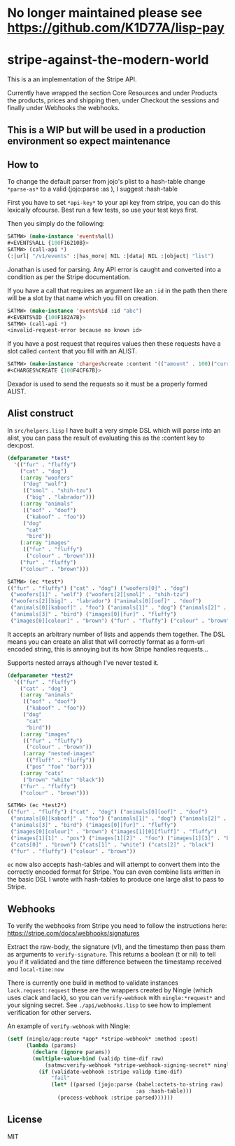 # No longer maintained please see https://github.com/K1D77A/lisp-pay

# stripe-against-the-modern-world

This is a an implementation of the Stripe API. 

Currently have wrapped the section Core Resources and under Products the products, prices and shipping then, under Checkout the sessions and finally under Webhooks the webhooks. 

## This is a WIP but will be used in a production environment so expect maintenance




## How to 
To change the default parser from jojo's plist to a hash-table change `*parse-as*` to 
a valid (jojo:parse <content> :as <key>), I suggest :hash-table


First you have to set `*api-key*` to your api key from stripe, you can do this lexically ofcourse. Best run a few tests, so use your test keys first.

Then you simply do the following:

```lisp 
SATMW> (make-instance 'events%all)
#<EVENTS%ALL {100F16210B}>
SATMW> (call-api *)
(:|url| "/v1/events" :|has_more| NIL :|data| NIL :|object| "list")
```
Jonathan is used for parsing. 
Any API error is caught and converted into a condition as per the Stripe documentation. 

If you have a call that requires an argument like an `:id` in the path then there will be a slot by that name which you fill on creation.

```lisp
SATMW> (make-instance 'events%id :id "abc")
#<EVENTS%ID {100F182A7B}>
SATMW> (call-api *)
<invalid-request-error because no known id>
```
If you have a post request that requires values then these requests have a slot called `content` that you fill with an ALIST.
```lisp
SATMW> (make-instance 'charges%create :content '(("amount" . 100)("currency" . "gbp")("source" . "abc")))
#<CHARGES%CREATE {100F4CF67B}>
```
Dexador is used to send the requests so it must be a properly formed ALIST.

## Alist construct
In `src/helpers.lisp` I have built a very simple DSL which will parse into an alist, you can pass the result of evaluating this as the :content key to dex:post. 
```lisp
(defparameter *test* 
  '(("fur" . "fluffy")
    ("cat" . "dog")
    (:array "woofers"
     ("dog" "wolf")
     (("smol" . "shih-tzu")
      ("big" . "labrador")))
    (:array "animals"
     (("oof" . "doof")
      ("kaboof" . "foo"))
     ("dog"
      "cat"
      "bird"))
    (:array "images"
     (("fur" . "fluffy")
      ("colour" . "brown")))
    ("fur" . "fluffy")
    ("colour" . "brown")))

SATMW> (ec *test*)
(("fur" . "fluffy") ("cat" . "dog") ("woofers[0]" . "dog")
 ("woofers[1]" . "wolf") ("woofers[2][smol]" . "shih-tzu")
 ("woofers[2][big]" . "labrador") ("animals[0][oof]" . "doof")
 ("animals[0][kaboof]" . "foo") ("animals[1]" . "dog") ("animals[2]" . "cat")
 ("animals[3]" . "bird") ("images[0][fur]" . "fluffy")
 ("images[0][colour]" . "brown") ("fur" . "fluffy") ("colour" . "brown"))
 ```
 It accepts an arbitrary number of lists and appends them together. 
 The DSL means you can create an alist that will correctly format as a form-url encoded string, this is annoying but its how Stripe handles requests...
 
Supports nested arrays although I've never tested it.
```lisp
(defparameter *test2* 
  '(("fur" . "fluffy")
    ("cat" . "dog")
    (:array "animals"
     (("oof" . "doof")
      ("kaboof" . "foo"))
     ("dog"
      "cat"
      "bird"))
    (:array "images"
     (("fur" . "fluffy")
      ("colour" . "brown"))
     (:array "nested-images"
      (("fluff" . "fluffy"))
      ("pos" "foo" "bar")))
    (:array "cats"
     ("brown" "white" "black"))
    ("fur" . "fluffy")
    ("colour" . "brown")))

SATMW> (ec *test2*)
(("fur" . "fluffy") ("cat" . "dog") ("animals[0][oof]" . "doof")
 ("animals[0][kaboof]" . "foo") ("animals[1]" . "dog") ("animals[2]" . "cat")
 ("animals[3]" . "bird") ("images[0][fur]" . "fluffy")
 ("images[0][colour]" . "brown") ("images[1][0][fluff]" . "fluffy")
 ("images[1][1]" . "pos") ("images[1][2]" . "foo") ("images[1][3]" . "bar")
 ("cats[0]" . "brown") ("cats[1]" . "white") ("cats[2]" . "black")
 ("fur" . "fluffy") ("colour" . "brown"))
```
`ec` now also accepts hash-tables and will attempt to convert them into the correctly encoded format for Stripe. You can even combine lists written in the basic DSL I wrote with hash-tables to produce one large alist to pass to Stripe.
## Webhooks

To verify the webhooks from Stripe you need to follow the instructions here:
https://stripe.com/docs/webhooks/signatures

Extract the raw-body, the signature (v1), and the timestamp then 
pass them as arguments to `verify-signature`. This returns a boolean (t or nil) 
to tell you if it validated and the time difference between the timestamp received 
and `local-time:now`

There is currently one build in method to validate instances `lack.request:request`
these are the wrappers created by Ningle (which uses clack and lack), so you can `verify-webhook` with `ningle:*request*` and your signing secret. See `./api/webhooks.lisp` to see how to implement verification for other servers.

An example of `verify-webhook` with Ningle:
```lisp
(setf (ningle/app:route *app* *stripe-webhook* :method :post)
      (lambda (params)
        (declare (ignore params))
        (multiple-value-bind (validp time-dif raw)
            (satmw:verify-webhook *stripe-webhook-signing-secret* ningle:*request*)
          (if (validate-webhook :stripe validp time-dif)
              "fail"
              (let* ((parsed (jojo:parse (babel:octets-to-string raw)
                                         :as :hash-table)))
                (process-webhook :stripe parsed))))))
```


## License

MIT

